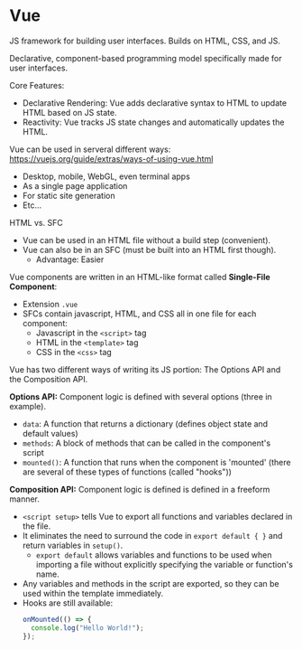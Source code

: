 # Vue

JS framework for building user interfaces. Builds on HTML, CSS, and JS.

Declarative, component-based programming model specifically made for user interfaces.

Core Features:
* Declarative Rendering: Vue adds declarative syntax to HTML to update HTML based on JS state.
* Reactivity: Vue tracks JS state changes and automatically updates the HTML.

Vue can be used in serveral different ways:
https://vuejs.org/guide/extras/ways-of-using-vue.html
* Desktop, mobile, WebGL, even terminal apps
* As a single page application
* For static site generation
* Etc...

HTML vs. SFC
* Vue can be used in an HTML file without a build step (convenient).
* Vue can also be in an SFC (must be built into an HTML first though).
  * Advantage: Easier

Vue components are written in an HTML-like format called **Single-File Component**:
* Extension `.vue`
* SFCs contain javascript, HTML, and CSS all in one file for each component:
  * Javascript in the `<script>` tag
  * HTML in the `<template>` tag
  * CSS in the `<css>` tag

Vue has two different ways of writing its JS portion: The Options API and the Composition API.

**Options API:** Component logic is defined with several options (three in example).
* `data`: A function that returns a dictionary (defines object state and default values)
* `methods`: A block of methods that can be called in the component's script
* `mounted()`: A function that runs when the component is 'mounted' (there are several of these types of functions (called "hooks"))

**Composition API:** Component logic is defined is defined in a freeform manner.
* `<script setup>` tells Vue to export all functions and variables declared in the file.
* It eliminates the need to surround the code in `export default { }` and return variables in `setup()`.
  * `export default` allows variables and functions to be used when importing a file without explicitly specifying the variable or function's name.
* Any variables and methods in the script are exported, so they can be used within the template immediately.
* Hooks are still available:
  ```js
  onMounted(() => {
    console.log("Hello World!");
  });
  ```